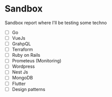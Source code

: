 # Sandbox
Sandbox report where I'll be testing some techno

- [ ] Go
- [ ] VueJs
- [ ] GrahpQL
- [ ] Terraform
- [ ] Ruby on Rails
- [ ] Prometeus (Monitoring)
- [ ] Wordpress
- [ ] Nest Js
- [ ] MongoDB
- [ ] Flutter
- [ ] Design patterns
